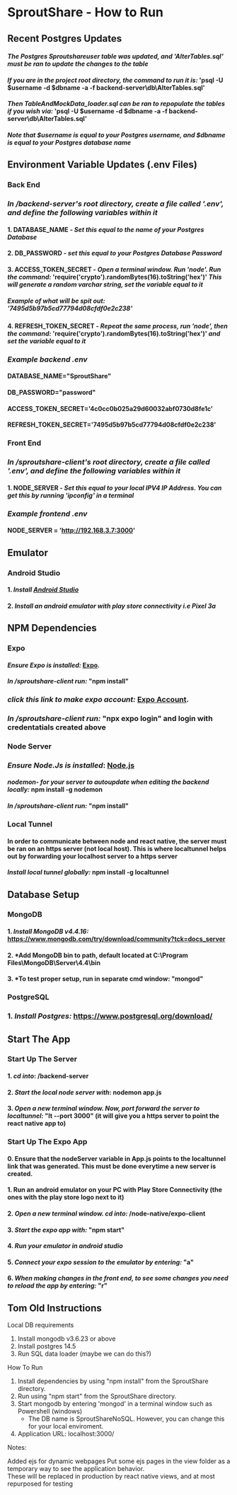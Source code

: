 # SproutShare - How to Run

## Recent Postgres Updates

#### *The Postgres Sproutshareuser table was updated, and 'AlterTables.sql' must be ran to update the changes to the table*

#### *If you are in the project root directory, the command to run it is:* 'psql -U $username -d $dbname -a -f backend-server\db\AlterTables.sql'
#### *Then TableAndMockData_loader.sql can be ran to repopulate the tables if you wish via:* 'psql -U $username -d $dbname -a -f backend-server\db\AlterTables.sql'
#### *Note that $username is equal to your Postgres username, and $dbname is equal to your Postgres database name*

## Environment Variable Updates (.env Files)

### Back End

### *In /backend-server's root directory, create a file called '.env', and define the following variables within it*

#### 1. DATABASE_NAME - *Set this equal to the name of your Postgres Database*
#### 2. DB_PASSWORD - *set this equal to your Postgres Database Password*
#### 3. ACCESS_TOKEN_SECRET - *Open a terminal window. Run 'node'. Run the command:* 'require('crypto').randomBytes(16).toString('hex')' *This will generate a random varchar string, set the variable equal to it*
##### *Example of what will be spit out:* '7495d5b97b5cd77794d08cfdf0e2c238'
#### 4. REFRESH_TOKEN_SECRET - *Repeat the same process, run 'node', then the command:* 'require('crypto').randomBytes(16).toString('hex')' *and set the variable equal to it*

### *Example backend .env*
#### DATABASE_NAME="SproutShare"
#### DB_PASSWORD="password"
#### ACCESS_TOKEN_SECRET='4c0cc0b025a29d60032abf0730d8fe1c'
#### REFRESH_TOKEN_SECRET='7495d5b97b5cd77794d08cfdf0e2c238'

### Front End

### *In /sproutshare-client's root directory, create a file called '.env', and define the following variables within it*

#### 1. NODE_SERVER - *Set this equal to your local IPV4 IP Address. You can get this by running 'ipconfig' in a terminal*

### *Example frontend .env*
#### NODE_SERVER = 'http://192.168.3.7:3000'


## Emulator

### Android Studio

#### 1. *Install [Android Studio](https://developer.android.com/studio/)*
#### 2. *Install an android emulator with play store connectivity i.e Pixel 3a*


## NPM Dependencies

### Expo

#### *Ensure Expo is installed:* [Expo](https://docs.expo.dev/get-started/installation/).

#### *In /sproutshare-client run:* "npm install"

### *click this link to make expo account:* [Expo Account](https://expo.dev/).
### *In /sproutshare-client run:* "npx expo login" and login with credentatials created above

### Node Server 

### *Ensure Node.Js is installed*: [Node.js](https://nodejs.org/en/download/)

#### *nodemon- for your server to autoupdate when editing the backend locally:*  npm install -g nodemon
#### *In /sproutshare-client run:* "npm install"

### Local Tunnel

#### In order to communicate between node and react native, the server must be ran on an https server (not local host). This is where localtunnel helps out by forwarding your localhost server to a https server

#### *Install local tunnel globally:* npm install -g localtunnel

## Database Setup

### MongoDB

#### 1. *Install MongoDB v4.4.16:* https://www.mongodb.com/try/download/community?tck=docs_server
#### 2. *Add MongoDB bin to path, default located at C:\Program Files\MongoDB\Server\4.4\bin
#### 3. *To test proper setup, run in separate cmd window: "mongod" 

### PostgreSQL

### 1. *Install Postgres:* https://www.postgresql.org/download/ 

## Start The App

### Start Up The Server

#### 1. *cd into*: /backend-server
#### 2. *Start the local node server with*: nodemon app.js
#### 3. *Open a new terminal window. Now, port forward the server to localtunnel:* "lt --port 3000" (it will give you a https server to point the react native app to)

### Start Up The Expo App

#### 0. Ensure that the nodeServer variable in App.js points to the localtunnel link that was generated. This must be done everytime a new server is created. 
#### 1. Run an android emulator on your PC with Play Store Connectivity (the ones with the play store logo next to it)
#### 2. *Open a new terminal window. cd into:* /node-native/expo-client
#### 3. *Start the expo app with:* "npm start"
#### 4. *Run your emulator in android studio*
#### 5. *Connect your expo session to the emulator by entering:* "a"
#### 6. *When making changes in the front end, to see some changes you need to reload the app by entering:* "r"


## Tom Old Instructions

Local DB requirements
1. Install mongodb v3.6.23 or above
2. Install postgres 14.5 
3. Run SQL data loader (maybe we can do this?)

How To Run
1. Install dependencies by using "npm install" from the SproutShare directory.
2. Run using "npm start" from the SproutShare directory.
3. Start mongodb by entering 'mongod' in a terminal window such as Powershell (windows)
   -  The DB name is SproutShareNoSQL. However, you can change this for your local enviroment.
4. Application URL: localhost:3000/

Notes:

Added ejs for dynamic webpages
Put some ejs pages in the view folder as a temporary way to see the application behavior.  
These will be replaced in production by react native views, and at most repurposed for testing
